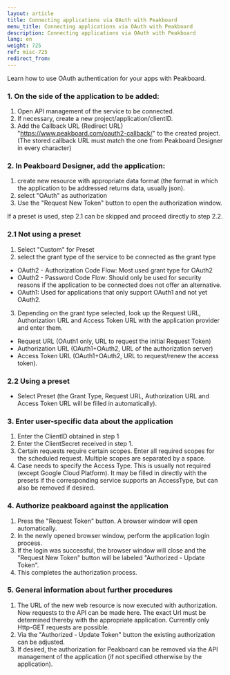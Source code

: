 ```yaml
---
layout: article
title: Connecting applications via OAuth with Peakboard
menu_title: Connecting applications via OAuth with Peakboard
description: Connecting applications via OAuth with Peakboard
lang: en
weight: 725
ref: misc-725
redirect_from:
---
```


Learn how to use OAuth authentication for your apps with Peakboard.

### 1. On the side of the application to be added:
1. Open API management of the service to be connected.
2. If necessary, create a new project/application/clientID.
3. Add the Callback URL (Redirect URL) "https://www.peakboard.com/oauth2-callback/" to the created project.
(The stored callback URL must match the one from Peakboard Designer in every character)

### 2. In Peakboard Designer, add the application:
1. create new resource with appropriate data format (the format in which the application to be addressed returns data, usually json).
2. select "OAuth" as authorization
3. Use the "Request New Token" button to open the authorization window.

<div class="box-tip" markdown="1">
If a preset is used, step 2.1 can be skipped and proceed directly to step 2.2.
</div>

### 2.1 Not using a preset
1. Select "Custom" for Preset
2. select the grant type of the service to be connected as the grant type
- OAuth2 - Authorization Code Flow: Most used grant type for OAuth2
- OAuth2 - Password Code Flow: Should only be used for security reasons if the application to be connected does not offer an alternative.
- OAuth1: Used for applications that only support OAuth1 and not yet OAuth2.
3. Depending on the grant type selected, look up the Request URL, Authorization URL and Access Token URL with the application provider and enter them.
- Request URL (OAuth1 only, URL to request the initial Request Token)
- Authorization URL (OAuth1+OAuth2, URL of the authorization server)
- Access Token URL (OAuth1+OAuth2, URL to request/renew the access token).

### 2.2 Using a preset
- Select Preset (the Grant Type, Request URL, Authorization URL and Access Token URL will be filled in automatically).

### 3. Enter user-specific data about the application
1. Enter the ClientID obtained in step 1
2. Enter the ClientSecret received in step 1.
3. Certain requests require certain scopes. Enter all required scopes for the scheduled request. Multiple scopes are separated by a space.
4. Case needs to specify the Access Type. This is usually not required (except Google Cloud Platform). It may be filled in directly with the presets if the corresponding service supports an AccessType, but can also be removed if desired.

### 4. Authorize peakboard against the application 
1. Press the "Request Token" button. A browser window will open automatically.
2. In the newly opened browser window, perform the application login process.
3. If the login was successful, the browser window will close and the "Request New Token" button will be labeled "Authorized - Update Token".
4. This completes the authorization process.

### 5. General information about further procedures
1. The URL of the new web resource is now executed with authorization. Now requests to the API can be made here. The exact Url must be determined thereby with the appropriate application. Currently only Http-GET requests are possible.
2. Via the "Authorized - Update Token" button the existing authorization can be adjusted.
3. If desired, the authorization for Peakboard can be removed via the API management of the application (if not specified otherwise by the application).


